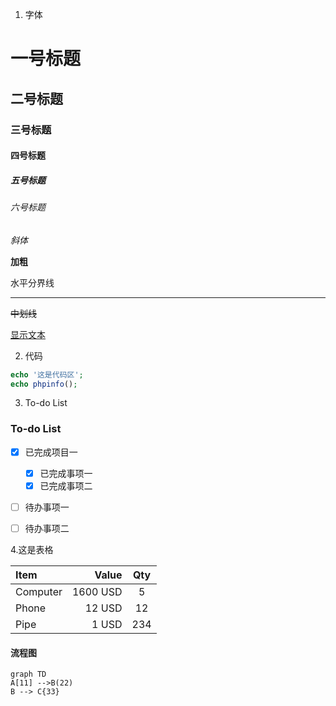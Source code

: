 1. 字体
# 一号标题
## 二号标题
### 三号标题
#### 四号标题
##### 五号标题
###### 六号标题

*斜体*

**加粗**

水平分界线

---

~~中划线~~


[显示文本](链接地址)



2. 代码
```php
echo '这是代码区';
echo phpinfo();
```


3. To-do List
### To-do List
- [X] 已完成项目一
  - [X] 已完成事项一
  - [X] 已完成事项二
- [ ] 待办事项一
- [ ] 待办事项二


4.这是表格

| Item   | Value    | Qty |
| :---   | ---:      | :--: |
|Computer| 1600 USD |  5  |
|Phone| 12 USD |  12  |
|Pipe| 1 USD |  234  |

#### 流程图
```
graph TD
A[11] -->B(22)
B --> C{33}
```